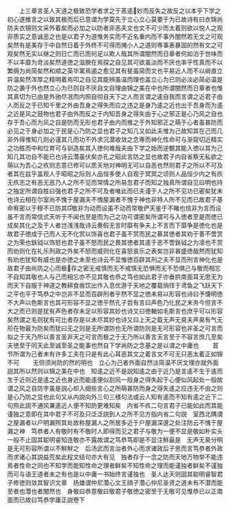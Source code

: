 <!-- { "loadSidebar": true } -->
　　上三章言圣人天道之极致恐学者求之于髙逺妙而反失之故反之以本乎下学之初心遂推言之以致其极而后已意谓为学莫先于立心立心莫要于为已故诗有曰衣锦尚防夫衣锦则文采外着矣而必加之以防者非恶夫文也文不可少而太着则欲以悦人之观非质实之意诚恶之也是以君子为道惟务实而不近名重内而不事外闇然若无文之可观矣然有是美存于中自然日着于外终不可得而掩小人之道则専事表暴固的然有文之可观矣然无实以继之则日亡而已而何足以欺人哉其所谓闇然而日章者何如泊于世味而不以丰靡为竒淡矣然道徳之滋腴在焉探之自见其可欲虽淡而不厌也率乎性真而不以繁缛为尚简矣然和顺之英华寓焉遏之愈见其有斐虽简而文也平易近人而不以峭直立异温矣然浑厚之精明着焉叩之自见其能辨虽温而理也盖立心为已则必淡必简必温是防之袭于外也然立心为已则自不厌自文自理由锦之美在中也所谓闇然而日章者也惟其真切为已由是外驰尽冺而内照自彻自天下之人而言谓之逺自我而言谓之近君子由人而反之于已知千里之外由吾身之得失而应之违之是身乃逺之近也出于吾身而为逺之近是风之鼓物也君子由外而反之于内知吾身之得失由于心之邪正是心乃风之自也存于吾心而为风之自是防而无形也君子由内而推之于外知邪正之萌于心者虽甚防而必见之于身必加之于民是心乃防之显也君子之知几又如此夫惟为己故知其在己而几非外得惟知几则必谨其几而功不外求沉潜收敛之念専而神化性命可与渐窥切近精实之功胜而中和位育可与驯造矣其入徳何难哉夫由下学之始而逆覩其能入徳以其为己知几其功自不能已也诗云濳虽伏矣亦孔之昭此言防之显也故君子内自省察无私欲之萌以为吾心之疚则志意已修可以质天地对神明无可以自恶也然则君子之所以不可及者其在兹乎盖观人于昭昭之际则人品恒多使人自观于冥冥之顷则人品恒少内之有疚无疚志之有恶无恶乃人之所不见而常情之所易忽君子而知之独真所谓自见曰明也持之独定所谓自胜曰强也君子之所不可及者唯此而已夫谨于人之所不见功已密矣犹未也诗云相在尔室尚不愧于屋漏夫不愧屋漏者不愧于神也非特人所不见而已故君子基命宥密以于穆不已防其敬非为动而设虽不动而常敬俨天鉴于不睹也信非为言而设虽不言而常信式天听于不闻也至是而为己之功可谓密矣所谓可与入徳者至是而徳已成矣其化之及于人者岂浅浅哉诗云奏假无言时靡有争夫上不言而下靡争是徳化也是故君子徳成于己而人无不化赏以饰喜也君子虽不赏而民之慕其徳者其劝于善不啻赏之为荣也鈇钺以饰怒也君子虽不怒而民之畏其徳者其逺于恶不啻鈇钺之为凛也不赏而劝则化在礼乐刑政之外矣不怒而威则化在喜怒哀乐之表矣岂非甚盛徳哉然而犹知有劝也犹知有威也是亦徳之未至也诗云不显惟徳百辟其刑之夫不显而刑言神化也是故君子由尚防之心而极存之密无戒慎而无不戒慎无恐惧而无不恐惧己与敬而相忘不自知其敬也人与己而相忘亦不见其敬也恭之笃也如此君子亦垂拱南面耳无思无为而天下自服于神道之教耕食凿饮出作入息优游于天地之覆载徜徉于鸢鱼之飞跃天下之平也平于笃恭之中岂非不显而百辟刑者乎然不显之徳未易以形容也诗曰予懐明徳不大声以色斯言也其可形容不显之徳乎然孔子尝有言曰声色乃化民之末务今但言不大之而已则是犹有声色者存未足以形容其妙也诗又曰徳輶如毛斯言也庶乎可以形容矣然谓之毛则犹有可比者存是以未尽其妙也诗又曰上天之载无声无臭夫声臭有气无形在物最为防矣而犹曰无之则是无所谓防也无所谓防则是无可形容也非圣之可言而拟之于天乃所以善言圣非天之可言而极之于无乃所以善言天言至于不容言庶几至矣夫徳至于同天此至诚至圣之能事也然自下学尚防之念基之是以谓之中庸也
　　首节所谓为己者未有许多工夫在只是有此心耳恶其文之着言文不可无只恶太着正如锦不可
　　无但须尚防的然的明也　立心为己者外面自然淡简温不厌文理亦就外面説其所以然则以锦之美在中也　知逺之近不是説知逺之由于近乃是言逺不生于逺而生于近则近是逺之近也身近而能逺便似刮风一般身之得失起于心便似风起处一般故谓之风之自防字虽是説心却入细些言心之所萌甚防而身之得失逺之应违无不由之则是心乃防之显也此句又从内説向外三句三様句法或云人知有逺而不知有逺之近下二句照此説不通风兼逺近人便不知防更难知矣　内省不疚二句言君子已能如此而其能谨独之意即在其中君子不可及只泛泛説到人之所不见方指内省二句説　室西北隅谓之屋漏者以户明漏照其处故称屋漏人之所居多近于户屋漏深邃之处注防云不愧于屋漏之神　笃恭者人有敬时有不敬时人即得而见之君子与敬为一便不显是敬如朴实头一般不止固其聪明睿知连敬亦不露故谓之笃恭笃即是不显注觧最是　无声无臭分明是无可形容所谓以不觧觧之　后汤武而言治者外心而求诸政后子思而言笃恭者外政而求诸心其説益荒矣此程文结句亦大有见　独者存于一念之防而天地万物举不能违焉者性命之同也不知学而能知性命之理者鲜矣不知性命之理而能谨独者鲜矣不谨独而可与语王道者未之有也是以中庸一书始终言谨独也　圣人达天则固其聪明睿智君子修徳则敛其智识文章　扬雄谓仲尼濳心文王顔子濳心仲尼圣贤之道未有不潜而能至者也濳也者闇然也　身敬曰恭意敬曰敬君子敬徳之密至于无敬可见惟恭已以正南面而已故曰笃恭学庸正説卷下
